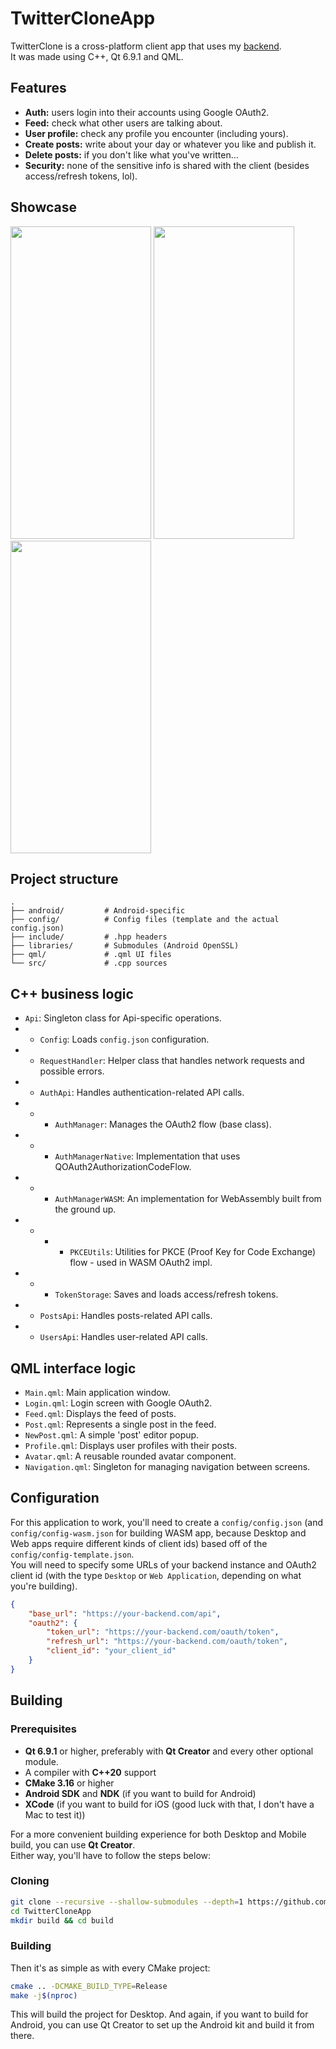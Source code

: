 # TwitterCloneApp

TwitterClone is a cross-platform client app that uses my [backend](https://github.com/1Kuso4ek1/TwitterClone).  
It was made using C++, Qt 6.9.1 and QML.

## Features

* **Auth:** users login into their accounts using Google OAuth2.
* **Feed:** check what other users are talking about.
* **User profile:** check any profile you encounter (including yours).
* **Create posts:** write about your day or whatever you like and publish it.
* **Delete posts:** if you don't like what you've written...
* **Security:** none of the sensitive info is shared with the client (besides access/refresh tokens, lol).

## Showcase

<img src="https://github.com/user-attachments/assets/cd9a852d-8f9a-43f5-8a75-8e1e29ada44e" width=225 height=500>
<img src="https://github.com/user-attachments/assets/3b9b5d97-4fc5-4863-a0ab-ea0f19051e7f" width=225 height=500>
<img src="https://github.com/user-attachments/assets/d3debb21-e427-46e1-8a36-ec6bec0293d9" width=225 height=500>

## Project structure

```
.
├── android/         # Android-specific
├── config/          # Config files (template and the actual config.json)
├── include/         # .hpp headers
├── libraries/       # Submodules (Android OpenSSL)
├── qml/             # .qml UI files
└── src/             # .cpp sources
```

## C++ business logic
* `Api`: Singleton class for Api-specific operations.
* * `Config`: Loads `config.json` configuration.
* * `RequestHandler`: Helper class that handles network requests and possible errors.
* * `AuthApi`: Handles authentication-related API calls.
* * * `AuthManager`: Manages the OAuth2 flow (base class).
* * * `AuthManagerNative`: Implementation that uses QOAuth2AuthorizationCodeFlow.
* * * `AuthManagerWASM`: An implementation for WebAssembly built from the ground up.
* * * * `PKCEUtils`: Utilities for PKCE (Proof Key for Code Exchange) flow - used in WASM OAuth2 impl.
* * * `TokenStorage`: Saves and loads access/refresh tokens.
* * `PostsApi`: Handles posts-related API calls.
* * `UsersApi`: Handles user-related API calls.

## QML interface logic
* `Main.qml`: Main application window.
* `Login.qml`: Login screen with Google OAuth2.
* `Feed.qml`: Displays the feed of posts.
* `Post.qml`: Represents a single post in the feed.
* `NewPost.qml`: A simple 'post' editor popup.
* `Profile.qml`: Displays user profiles with their posts.
* `Avatar.qml`: A reusable rounded avatar component.
* `Navigation.qml`: Singleton for managing navigation between screens.

## Configuration

For this application to work, you'll need to create a `config/config.json` (and `config/config-wasm.json` for building WASM app, because Desktop and Web apps require different kinds of client ids) based off of the `config/config-template.json`.  
You will need to specify some URLs of your backend instance and OAuth2 client id (with the type `Desktop` or `Web Application`, depending on what you're building).

```json
{
    "base_url": "https://your-backend.com/api",
    "oauth2": {
        "token_url": "https://your-backend.com/oauth/token",
        "refresh_url": "https://your-backend.com/oauth/token",
        "client_id": "your_client_id"
    }
}
```

## Building

### Prerequisites

* **Qt 6.9.1** or higher, preferably with **Qt Creator** and every other optional module.
* A compiler with **C++20** support 
* **CMake 3.16** or higher
* **Android SDK** and **NDK** (if you want to build for Android)
* **XCode** (if you want to build for iOS (good luck with that, I don't have a Mac to test it))

For a more convenient building experience for both Desktop and Mobile build, you can use **Qt Creator**.  
Either way, you'll have to follow the steps below:

### Cloning

```bash
git clone --recursive --shallow-submodules --depth=1 https://github.com/1Kuso4ek1/TwitterCloneApp.git
cd TwitterCloneApp
mkdir build && cd build
```

### Building

Then it's as simple as with every CMake project:

```bash
cmake .. -DCMAKE_BUILD_TYPE=Release
make -j$(nproc)
```

This will build the project for Desktop. And again, if you want to build for Android, you can use Qt Creator to set up the Android kit and build it from there.
